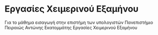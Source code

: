 # Εργασίες Χειμερινού Εξαμήνου
Για το μάθημα εισαγωγή στην επιστήμη των υπολογιστών
Πανεπιστήμιο Πειραιώς
Αντώνης Εκατομμάτης
Εργασίες Χειμερινού Εξαμήνου
